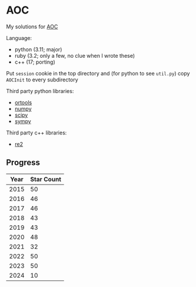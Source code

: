 # AOC

My solutions for [AOC](https://adventofcode.com/)

Language:
* python (3.11; major)
* ruby (3.2; only a few, no clue when I wrote these)
* c++ (17; porting)

Put `session` cookie in the top directory and (for python to see `util.py`) copy `AOCInit` to every subdirectory

Third party python libraries:
* [ortools](https://developers.google.com/optimization)
* [numpy](https://numpy.org/)
* [scipy](https://scipy.org/)
* [sympy](https://www.sympy.org/)

Third party c++ libraries:
* [re2](https://github.com/google/re2)

## Progress

<!-- progress table start -->
| Year | Star Count |
| ---- | ---------- |
| 2015 |     50     |
| 2016 |     46     |
| 2017 |     46     |
| 2018 |     43     |
| 2019 |     43     |
| 2020 |     48     |
| 2021 |     32     |
| 2022 |     50     |
| 2023 |     50     |
| 2024 |     10     |
<!-- progress table end -->

